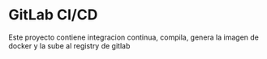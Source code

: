 # GitLab CI/CD

Este proyecto contiene integracion continua, compila, genera la imagen de docker y la sube al registry de gitlab
